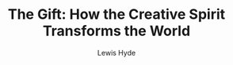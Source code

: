 ---
title: "The Gift: How the Creative Spirit Transforms the World"
subtitle: ""
description: ""
layout: book
author: Lewis Hyde
started: 2015-10-20
read: 2016-02-04
status: read
rating: 4
color: 
cover: 
pages: 345
progress: 0
link: 
---